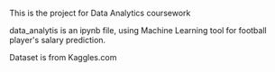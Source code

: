 This is the project for Data Analytics coursework

data_analytis is an ipynb file, using Machine Learning tool for football player's salary prediction.

Dataset is from Kaggles.com
